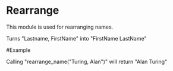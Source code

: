 Rearrange
==========

This module is used for rearranging names.

Turns "Lastname, FirstName" into "FirstName LastName"

#Example

Calling "rearrange_name("Turing, Alan")" will return "Alan Turing"

